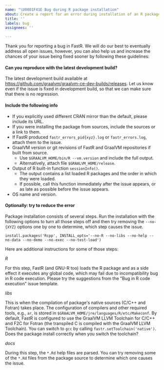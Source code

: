 ```yaml
---
name: "\U0001F41E Bug during R package installation"
about: Create a report for an error during installation of an R package.
title: ''
labels: bug
assignees: ''

---
```

Thank you for reporting a bug in FastR. We will do our best to eventually address all open issues, however, you can also help us and increase the chances of your issue being fixed sooner by following these guidelines:

#### Can you reproduce with the latest development build?

The latest development build available at https://github.com/graalvm/graalvm-ce-dev-builds/releases. Let us know even if the issue is fixed in development build, so that we can make sure that there is no regression.

#### Include the following info

* If you explicitly used different CRAN mirror than the default, please include its URL.
* If you were installing the package from sources, include the sources or a link to them.
* If FastR produced `fastr_errors_pid{xyz}.log` or `fastr_errors.log`, attach them to the issue.
* GraalVM version or git revisions of FastR and GraalVM repositories if built from source.
  * Use `$GRAALVM_HOME/bin/R --vm.version` and include the full output.
  * Alternatively, attach file `$GRAALVM_HOME/release`.
* Output of R built-in function `sessionInfo()`.
  * The output contains a list loaded R packages and the order in which they were loaded.
  * If possible, call this function immediately after the issue appears,
  or as late as possible before the issue appears.
* OS name and version.

#### Optionally: try to reduce the error

Package installation consists of several steps. Run the installation with the 
following options to turn all those steps off and then try removing the
`--no-{XYZ}` options one by one to determine, which step causes the issue.

```
install.packages('Rcpp', INSTALL_opts='--no-R --no-libs --no-help --no-data --no-demo --no-exec --no-test-load')
```

Here are additional instructions for some of those steps: 

*R*

For this step, FastR (and GNU-R too) loads the R package and as a side effect it executes any global code, 
which may fail due to incompatibility bug in R code execution. Please try the suggestions from the 
"Bug in R code execution" issue template.

*libs*

  This is when the compilation of package's native sources (C/C++ and Fotran) takes place. 
The configuration of compilers and other required tools, e.g., `ar`, is stored in `$GRAALVM_HOME/jre/languages/R/etc/Makeconf`. 
By default, FastR is configured to use the GraalVM LLVM Toolchain for C/C++ and F2C for Fotran 
(the transpiled C is compiled with the GraalVM LLVM Toolchain). 
You can switch to `gcc` by calling `fastr.setToolchain('native')`. 
Does the package install correctly when you switch the toolchain?

*docs*

During this step, the `*.Rd` help files are parsed. You can try removing some of the `*.Rd`
files from the package source to determine which one causes the issue.